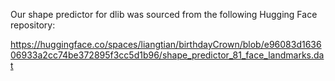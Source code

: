 Our shape predictor for dlib was sourced from the following Hugging Face repository:

https://huggingface.co/spaces/liangtian/birthdayCrown/blob/e96083d163606933a2cc74be372895f3cc5d1b96/shape_predictor_81_face_landmarks.dat